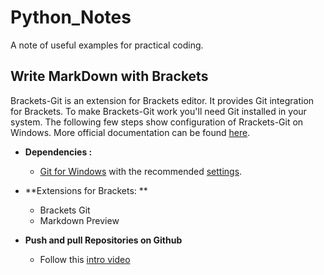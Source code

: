 # Python_Notes
A note of useful examples for practical coding.
## Write MarkDown with Brackets
Brackets-Git is an extension for Brackets editor. It provides Git integration for Brackets. To make Brackets-Git work you'll need Git installed in your system. The following few steps show configuration of Rrackets-Git on Windows. More official documentation can be found [here](https://github.com/brackets-userland/brackets-git).


- **Dependencies :** 

    - [Git for Windows](https://gitforwindows.org/) with the recommended [settings](https://raw.githubusercontent.com/zaggino/brackets-git/master/screenshots/gitInstall.png).


- **Extensions for Brackets: **
    - Brackets Git
    - Markdown Preview
- **Push and pull Repositories on Github**
    - Follow this [intro video](https://www.youtube.com/watch?v=eJojC3lSkwg&t=557s)